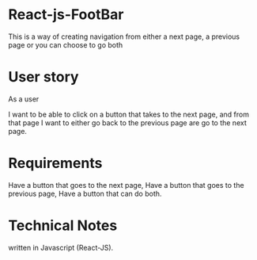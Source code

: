 # React-js-FootBar
This is a way of creating navigation from either a next page, a previous page or you can choose to go both
  
# User story
As a user 

I want to be able to click on a button that takes to the next page, and from that page I want to either go back to the previous page are go to the next page.


# Requirements

Have a button that goes to the next page,
Have a button that goes to the previous page,
Have a button that can do both.

# Technical Notes
written in Javascript (React-JS).
